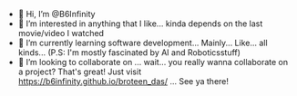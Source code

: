 - 👋 Hi, I’m @B6Infinity
- 👀 I’m interested in anything that I like... kinda depends on the last movie/video I watched
- 🌱 I’m currently learning software development... Mainly... Like... all kinds... (P.S: I'm mostly fascinated by AI and Roboticsstuff)
- 💞️ I’m looking to collaborate on ... wait... you really wanna collaborate on a project? That's great! Just visit <a href="https://b6infinity.github.io/broteen_das/">https://b6infinity.github.io/broteen_das/</a> ... See ya there!


<!---
B6Infinity/B6Infinity is a ✨ special ✨ repository because its `README.md` (this file) appears on your GitHub profile.
You can click the Preview link to take a look at your changes.
--->
